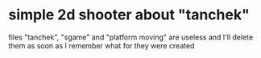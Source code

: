 # simple 2d shooter about "tanchek"
files "tanchek", "sgame" and "platform moving" are useless and I'll delete them as soon as I remember what for they were created
